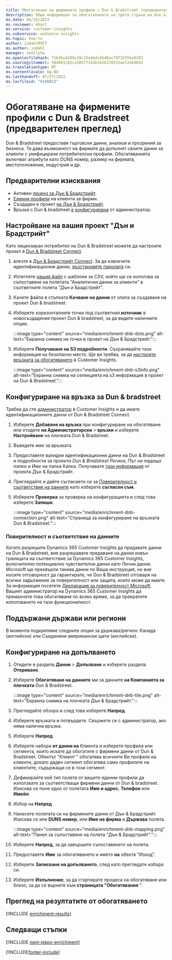 ```yaml
---
title: Обогатяване на фирмените профили с Dun & Bradstreet (предварителен преглед)
description: Обща информация за обогатяването на трета страна на Dun & Bradstreet.
ms.date: 06/10/2022
ms.reviewer: mhart
ms.service: customer-insights
ms.subservice: audience-insights
ms.topic: how-to
author: jodahlMSFT
ms.author: jodahl
manager: shellyha
ms.openlocfilehash: 71b35e4295e19c13edadc6548ac79715555e8183
ms.sourcegitcommit: 594081c82ca385f7143b3416378533aaf2d6d0d3
ms.translationtype: MT
ms.contentlocale: bg-BG
ms.lasthandoff: 07/27/2022
ms.locfileid: "9196013"
---
```

# <a name="enrich-company-profiles-with-dun--bradstreet-preview"></a>Обогатяване на фирмените профили с Dun & Bradstreet (предварителен преглед)

Dun & Bradstreet предоставя търговски данни, анализи и прозрения за бизнеса. Тя дава възможност на фирмите да допълнят своите данни за клиенти с унифицирани потребителски профили. Обогатяванията включват атрибути като DUNS номер, размер на фирмата, местоположение, индустрия и др.

## <a name="prerequisites"></a>Предварителни изисквания

- Активен [лиценз за Дън & Брадстрийт](https://www.dnb.com/marketing/media/give-your-data-a-boost.html?source=microsoft_audience_insights).
- [Единни профили](customer-profiles.md) на клиенти за фирми.
- Създаден е проект [на Дън & Брадстрийт](#set-up-your-dun--bradstreet-project).
- Връзка с Dun & bradstreet [е](connections.md) [конфигурирана](#configure-a-connection-for-dun--bradstreet) от администратор.

## <a name="set-up-your-dun--bradstreet-project"></a>Настройване на вашия проект "Дън и Брадстрийт"

Като лицензиран потребител на Dun & Bradstreet можете да настроите проект в [Dun & Bradstreet Connect](https://connect.dnb.com?lead_source=microsoft_audienceinsights).

1. влезте в [Дън & Брадстрейт Connect](https://connect.dnb.com?lead_source=microsoft_audienceinsights). За да извлечете идентификационни данни, [възстановете паролата](https://sso.dnb.com/signin/forgot-password?lead_source=microsoft_audienceinsights) си.

1. Изтеглете [нашия файл](https://c360devenrichment.blob.core.windows.net/mapping/DnBCIdatamapping.csv) с шаблони за CSV, който ще се използва за съпоставяне на полетата "Аналитични данни за клиенти" в съответните полета "Дън и Брадстрийт".

1. Качете файла в стъпката **Качване на данни** от опита за създаване на проект Dun & bradstreet.

1. Изберете хоризонталните точки под съответния **източник** в новосъздадения проект Dun & bradstreet, за да видите наличните опции.

   :::image type="content" source="media/enrichment-dnb-dots.png" alt-text="Екранна снимка на точки в проект на Дън & Брадстрейт.":::

1. Изберете **Получаване на S3 подробности**. Съхранявайте тази информация на безопасно място. Ще ви трябва, за да [настроите връзката за обогатяването](#configure-a-connection-for-dun--bradstreet) в Customer Insights.

   :::image type="content" source="media/enrichment-dnb-s3info.png" alt-text="Екранна снимка на селекцията на s3 информация в проект на Dun & Bradstreet.":::

## <a name="configure-a-connection-for-dun--bradstreet"></a>Конфигуриране на връзка за Dun & bradstreet

Трябва да сте [администратор](permissions.md#admin) в Customer Insights и да имате идентификационните данни от Dun & Bradstreet Connect.

1. Изберете **Добавяне на връзка** при конфигуриране на обогатяване или отидете **на Администраторски** > **връзки** и изберете **Настройване** на плочката Dun & Bradstreet.

1. Въведете име за връзката.

1. Предоставете валидни идентификационни данни на Dun & Bradstreet и подробности за *проекта Dun & Bradstreet Регион, Път на падаща папка и Име* на папка Капка. Получавате [тази информация](#set-up-your-dun--bradstreet-project) от проекта Дън & Брадстрийт.

1. Прегледайте и дайте съгласието си за [Поверителност и съответствие на данните](#data-privacy-and-compliance) като изберете **съгласен съм**.

1. Изберете **Проверка** за проверка на конфигурацията и след това изберете **Запиши**.

   :::image type="content" source="media/enrichment-dnb-connection.png" alt-text="Страница за конфигуриране на връзката Dun & Bradstreet.":::

### <a name="data-privacy-and-compliance"></a>Поверителност и съответствие на данните

Когато разрешите Dynamics 365 Customer Insights да предавате данни на Dun & Bradstreet, вие разрешавате предаване на данни извън границата на съответствие за Dynamics 365 Customer Insights, включително потенциално чувствителни данни като Лични данни. Microsoft ще прехвърли такива данни по Ваша инструкция, но вие носите отговорност да гарантирате, че Dun & Bradstreet отговаря на всички задължения за поверителност или защита, които може да имате. За информация посетете [Декларация за поверителност Microsoft](https://go.microsoft.com/fwlink/?linkid=396732).
Вашият администратор на Dynamics 365 Customer Insights да премахнете това обогатяване по всяко време, за да прекратите използването на тази функционалност.

## <a name="supported-countries-or-regions"></a>Поддържани държави или региони

В момента подкрепяме следните опции за държава/регион: Канада (английски) или Съединени американски щати (английски).

## <a name="configure-the-enrichment"></a>Конфигуриране на допълването

1. Отидете в раздела **Данни** > **Допълване** и изберете раздела **Откриване**.

1. Изберете **Обогатяване на данните** ми за данните **на Компанията за плочката** Dun & Bradstreet.

   :::image type="content" source="media/enrichment-dnb-tile.png" alt-text="Екранна снимка на плочката Дън & Брадстрийт.":::

1. Прегледайте обзора и след това изберете **Напред**.

1. Изберете връзката и потвърдете. Свържете се с администратор, ако няма налична връзка.

1. Изберете **Напред**.

1. Изберете набора **от данни на** Клиента и изберете профила или сегмента, които искате да обогатите с фирмени данни от Dun & Bradstreet. Обектът *"Клиент* " обогатява всичките Ви профили на клиенти, докато даден сегмент обогатява само профилите на клиентите, съдържащи се в този сегмент.

1. Дефинирайте кой тип полета от вашите единни профили да използвате за съответстващи фирмени данни от Dun & bradstreet. Изисква се поне едно от полетата **Име и адрес**, **Телефон** или **Имейл**.

1. Избор на **Напред**

1. Нанесете полетата си на фирмените данни от Дън & Брадстрийт. Изисква се или **DUNS номер**, или **Име на фирма** и **Държава** полета.

      :::image type="content" source="media/enrichment-dnb-mapping.png" alt-text="Панел за съпоставяне на полета &quot;Дън & Брадстрийт&quot;.":::

1. Изберете **Напред**, за да завършите съпоставянето на полета.

1. Предоставете **Име** за обогатяването и името **на** обекта "Изход".

1. Изберете **Записване на допълването**, след като прегледате избора си.

1. Изберете **Изпълнение**, за да стартирате процеса на обогатяване или близо, за да се върнете към **страницата "Обогатявания** ".

## <a name="view-enrichment-results"></a>Преглед на резултатите от обогатяването

[!INCLUDE [enrichment-results](includes/enrichment-results.md)]

## <a name="next-steps"></a>Следващи стъпки

[!INCLUDE [next-steps-enrichment](includes/next-steps-enrichment.md)]

[!INCLUDE[footer-include](includes/footer-banner.md)]
